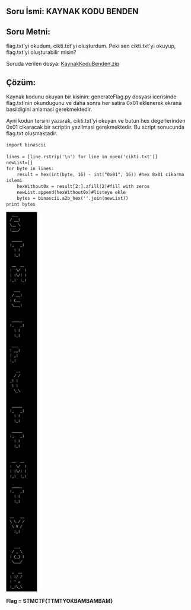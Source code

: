 ## Soru İsmi: KAYNAK KODU BENDEN

## Soru Metni: 
flag.txt'yi okudum, cikti.txt'yi oluşturdum. Peki sen cikti.txt'yi okuyup, flag.txt'yi oluşturabilir misin?

Soruda verilen dosya: [KaynakKoduBenden.zip](KaynakKoduBenden.zip)

## Çözüm: 
Kaynak kodunu okuyan bir kisinin: generateFlag.py dosyasi icerisinde flag.txt'nin okundugunu ve daha sonra her satira 0x01 eklenerek ekrana basildigini anlamasi gerekmektedir.

Ayni kodun tersini yazarak,
cikti.txt'yi okuyan ve butun hex degerlerinden 0x01 cikaracak bir scriptin yazilmasi gerekmektedir. Bu script sonucunda flag.txt olusmaktadir.

```
import binascii

lines = [line.rstrip('\n') for line in open('cikti.txt')]
newList=[]
for byte in lines:
    result = hex(int(byte, 16) - int("0x01", 16)) #hex 0x01 cikarma islemi
    hexWithout0x = result[2:].zfill(2)#fill with zeros
    newList.append(hexWithout0x)#listeye ekle
    bytes = binascii.a2b_hex(''.join(newList))
print bytes
```

![Preview](s1.png)

**Flag = STMCTF{TTMTYOKBAMBAMBAM}**
